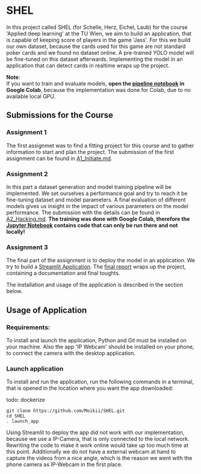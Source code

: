 # SHEL
In this project called SHEL (for Schelle, Herz, Eichel, Laub) for the course 'Applied deep learning' at the TU Wien, we aim to build an application, that is capable of keeping score of players in the game 'Jass'. For this we build our own dataset, because the cards used for this game are not standard poker cards and we found no dataset online. A pre-trained YOLO model will be fine-tuned on this dataset afterwards. Implementing the model in an application that can detect cards in realtime wraps up the project.

**Note**:\
If you want to train and evaluate models, **open the [pipeline notebook](./src/pipeline.ipynb) in Google Colab**, because the implementation was done for Colab, due to no available local GPU.

## Submissions for the Course

### Assignment 1
The first assignmet was to find a fitting project for this course and to gather information to start and plan the project. The submission of the first assignment can be found in [A1_Initiate.md](./assignments/A1_Initiate.md).


### Assignment 2
In this part a dataset generation and model training pipeline will be implemented. We set ourselves a performance goal and try to reach it be fine-tuning dataset and model parameters. A final evaluation of different models gives us insight in the impact of various parameters on the model performance. The submission with the details can be found in [A2_Hacking.md](./assignments/A2_Hacking.md). **The training was done with Google Colab, therefore the [Jupyter Notebook](src/pipeline.ipynb) contains code that can only be run there and not locally!**


### Assignment 3
The final part of the assignment is to deploy the model in an application. We try to build a [Streamlit Application](https://streamlit.io/). The [final report](./assignments/SHEL_final_report) wraps up the project, containing a documentation and final toughts.

The installation and usage of the application is described in the section below.

## Usage of Application

### Requirements:
To install and launch the application, Python and Git must be installed on your machine. Also the app 'IP Webcam' should be installed on your phone, to connect the camera with the desktop application.

### Launch application
To install and run the application, run the following commands in a terminal, that is opened in the location where you want the app downloaded:

todo: dockerize
```
git clone https://github.com/Moikii/SHEL.git
cd SHEL
. launch_app
```
Using Streamlit to deploy the app did not work with our implementation, because we use a IP-Camera, that is only connected to the local network. Rewriting the code to make it work online would take up too much time at this point. Additionally we do not have a external webcam at hand to capture the videos from a nice angle, which is the reason we went with the phone camera as IP-Webcam in the first place.



    
